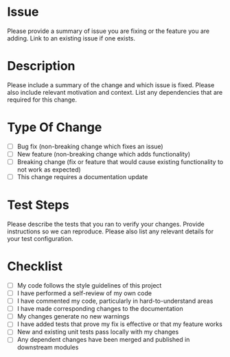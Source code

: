 # Issue
Please provide a summary of issue you are fixing or the feature you are adding. Link to an existing issue if one exists.

# Description
Please include a summary of the change and which issue is fixed. Please also include relevant motivation and context. List any dependencies that are required for this change.

# Type Of Change
- [ ] Bug fix (non-breaking change which fixes an issue)
- [ ] New feature (non-breaking change which adds functionality)
- [ ] Breaking change (fix or feature that would cause existing functionality to not work as expected)
- [ ] This change requires a documentation update

# Test Steps
Please describe the tests that you ran to verify your changes. Provide instructions so we can reproduce. Please also list any relevant details for your test configuration.

# Checklist
- [ ] My code follows the style guidelines of this project
- [ ] I have performed a self-review of my own code
- [ ] I have commented my code, particularly in hard-to-understand areas
- [ ] I have made corresponding changes to the documentation
- [ ] My changes generate no new warnings
- [ ] I have added tests that prove my fix is effective or that my feature works
- [ ] New and existing unit tests pass locally with my changes
- [ ] Any dependent changes have been merged and published in downstream modules
